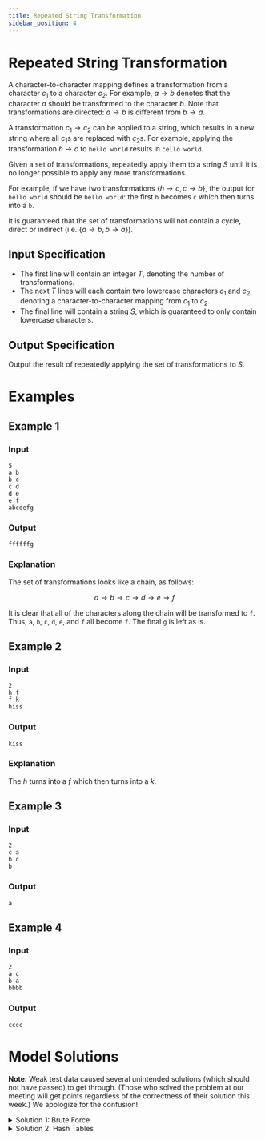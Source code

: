 ```yaml
---
title: Repeated String Transformation
sidebar_position: 4
---
```


# Repeated String Transformation

A character-to-character mapping defines a transformation from a character $c_1$ to a character $c_2$.
For example, $a \to b$ denotes that the character $a$ should be transformed to the character $b$.
Note that transformations are directed: $a \to b$ is different from $b \to a$.

A transformation $c_1 \to c_2$ can be applied to a string, which results in a new string where all $c_1$s are replaced
with $c_2$s. For example, applying the transformation $h \to c$ to `hello world` results in `cello world`.

Given a set of transformations, repeatedly apply them to a string $S$ until it is no longer possible to apply any more transformations.

For example, if we have two transformations $\{h \to c, c \to b\}$, the output for `hello world` should be `bello world`:
the first `h` becomes `c` which then turns into a `b`.

It is guaranteed that the set of transformations will not contain a cycle, direct or indirect (i.e. $\{a \to b, b \to a\}$).

## Input Specification

- The first line will contain an integer $T$, denoting the number of transformations.
- The next $T$ lines will each contain two lowercase characters $c_1$ and $c_2$, denoting a character-to-character mapping from $c_1$ to $c_2$.
- The final line will contain a string $S$, which is guaranteed to only contain lowercase characters.

## Output Specification

Output the result of repeatedly applying the set of transformations to $S$.

# Examples

## Example 1

### Input

```
5
a b
b c
c d
d e
e f
abcdefg
```

### Output

```
ffffffg
```

### Explanation

The set of transformations looks like a chain, as follows:

$$
a \to b \to c \to d \to e \to f
$$

It is clear that all of the characters along the chain will be transformed to `f`.
Thus, `a`, `b`, `c`, `d`, `e`, and `f` all become `f`. The final `g` is left as is.

## Example 2

### Input

```
2
h f
f k
hiss
```

### Output

```
kiss
```

### Explanation

The $h$ turns into a $f$ which then turns into a $k$.

## Example 3

### Input

```
2
c a
b c
b
```

### Output

```
a
```

## Example 4

### Input

```
2
a c
b a
bbbb
```

### Output

```
cccc
```

# Model Solutions

**Note:** Weak test data caused several unintended solutions (which should not have passed) to get through. (Those who solved the problem at our meeting will get points regardless of the correctness of their solution this week.) We apologize for the confusion!

<details><summary>Solution 1: Brute Force</summary>
<p>

## Intuition

Just do as the problem states: apply each transformation repeatedly in a loop, until none of the transformations have any effect.

## Code

```py
t = int(input())
transformations = []
for _ in range(t):
	a, b = input().split()
	transformations.append((a, b))

s = input()
while True:
	changed = False
	for a, b in transformations:
		replaced = s.replace(a, b)
		if s != replaced:
			changed = True
		s = replaced
	if not changed:
		break
print(s)
```

## Implementation Details

`changed` keeps track of whether any transformation has resulted in the string changing in the current iteration. To replace the characters, we use [`str.replace`](https://docs.python.org/3/library/stdtypes.html#str.replace).

## Example

```
2
h f
f k
hiss
```

1. First iteration.
   1. Apply the first transformation, $h \to f$, resulting in `fiss`.
   2. Apply the second transformation, $f \to k$, resulting in `kiss`.
   3. As the string changed, the loop continues.
2. Second iteration.
   1. Apply the first transformation, $h \to f$. No effect.
   2. Apply the second transformation, $f \to k$. No effect.
   3. As the string did not change, break the loop.
3. Output `kiss`.

## Time Complexity

About $O(|Z|tn)$ where $Z$ is the alphabet. Each iteration of the `while` loop attempts to apply all $t$ transformations on the string of length $n$. Thus the time complexity of each iteration is $O(tn)$.
Moreover, the number of iterations is bounded by the size of the alphabet $|Z|$. This can be proven by induction.

</p>
</details>

<details><summary>Solution 2: Hash Tables</summary>

## Intuition

The key insight here is to apply transformations character-by-character rather than on complete strings. That is, to obtain the transformed string for $S$, go through each character of $S$ and find the character that it resolves to rather than transforming all of $S$ at once.

We can do this with a dictionary that maps a character $c$ to what character it resolves to. For example, given the following input:

```
5
a b
b c
c d
d e
e f
abcdefg
```

We would have the following dictionary:

```py
{
	"a": "b",
	"b": "c",
	"c": "d",
	"d": "e",
	"e": "f",
}
```

To look up what a character resolves to, it suffices to look it up in the dictionary repeatedly as long as there is an entry for it. For example, to resolve the character $a$, we perform the following steps:

1. Check if there is an entry for $a$.
   1. Yes; so set the current character to $b$ and continue.
2. Check if there is an entry for $b$.
   1. Yes; so set the current character to $c$ and continue.
3. Check if there is an entry for $c$.
   1. Yes; so set the current character to $d$ and continue.
4. Check if there is an entry for $d$.
   1. Yes; so set the current character to $e$ and continue.
5. Check if there is an entry for $e$.
   1. Yes; so set the current character to $f$ and continue.
6. Check if there is an entry for $f$.
   1. No; so stop here.

This eventually resolves to $f$, which indicates that $a$ should become $f$ which is correct.

## Code

```py
resolves_to = {}
t = int(input())
for _ in range(t):
	a, b = input().split()
	resolves_to[a] = b

s = input()
output = []
for c in s:
	while c in resolves_to:
		c = resolves_to[c]
	output.append(c)
print("".join(output))
```

## Time Complexity

$O(|Z|n)$. Consider the following loop:

```py
while c in resolves_to:
	c = resolves_to[c]
```

First, observe that as there are no loops, $c$ changes each iteration.
$Z$ is the alphabet, there are $|Z|$ possible characters, so `resolves_to` can have at max $|Z|$ keys.
In other words, there are only $|Z|$ possible values for $c$, and as $c$'s value changes each iteration,
the number of iterations is bounded by $|Z|$.

As there are $n$ iterations where $O(|Z|)$ work is being done in each, the overall time complexity is $O(|Z|n)$.

</details>
